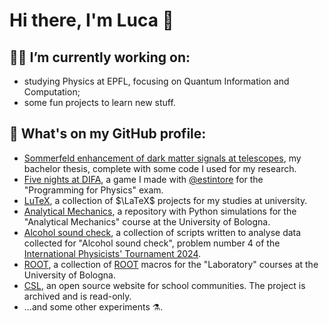 # Hi there, I'm Luca 👋

## 👨‍💻 I’m currently working on:

- studying Physics at EPFL, focusing on Quantum Information and Computation;
- some fun projects to learn new stuff.

## 🔭 What's on my GitHub profile:

- [Sommerfeld enhancement of dark matter signals at telescopes](https://github.com/LuckeeDev/bachelor-thesis), my bachelor thesis, complete with some code I used for my research.
- [Five nights at DIFA](https://github.com/LuckeeDev/fnad), a game I made with [@estintore](https://github.com/est1ntore) for the "Programming for Physics" exam.
- [LuTeX](https://luckeedev.github.io/LuTeX), a collection of $\LaTeX$ projects for my studies at university.
- [Analytical Mechanics](https://github.com/LuckeeDev/analytical-mechanics), a repository with Python simulations for the "Analytical Mechanics" course at the University of Bologna.
- [Alcohol sound check](https://github.com/LuckeeDev/alcohol-sound-check), a collection of scripts written to analyse data collected for "Alcohol sound check", problem number 4 of the [International Physicists' Tournament 2024](https://iptnet.info).
- [ROOT](https://github.com/LuckeeDev/root), a collection of [ROOT](https://root.cern/) macros for the "Laboratory" courses at the University of Bologna.
- [CSL](https://github.com/LuckeeDev/csl), an open source website for school communities. The project is archived and is read-only.
- ...and some other experiments ⚗️.
